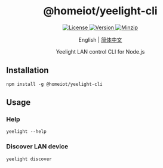<h1 align="center">@homeiot/yeelight-cli</h1>

<p align="center">
  <a href="https://github.com/qq15725/homeiot/blob/master/LICENSE" class="mr-3">
    <img src="https://img.shields.io/npm/l/homeiot.svg" alt="License">
  </a>
  <a href="https://www.npmjs.com/package/@homeiot/yeelight-cli">
    <img src="https://img.shields.io/npm/v/@homeiot/yeelight-cli.svg" alt="Version">
  </a>
  <a href="https://cdn.jsdelivr.net/npm/@homeiot/yeelight-cli/dist/index.mjs">
    <img src="https://img.shields.io/bundlephobia/minzip/@homeiot/yeelight-cli" alt="Minzip">
  </a>
</p>

<p align="center">English | <a href="README_zh.md">简体中文</a></p>

<p align="center">Yeelight LAN control CLI for Node.js</p>

## Installation

```shell
npm install -g @homeiot/yeelight-cli
```

## Usage

### Help

```shell
yeelight --help
```

### Discover LAN device

```shell
yeelight discover
```
